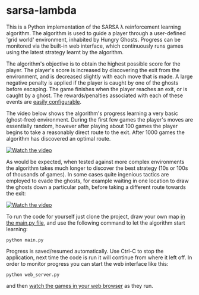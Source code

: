 # sarsa-lambda

This is a Python implementation of the SARSA &lambda; reinforcement learning algorithm. The algorithm is used to guide a player through a user-defined 'grid world' environment,
inhabited by Hungry Ghosts. Progress can be monitored via the built-in web interface, which continuously runs games
using the latest strategy learnt by the algorithm.

The algorithm's objective is to obtain the highest possible score for the player. The player's score is increased by discovering the exit from the environment, and is decreased slightly with each move
that is made. A large negative penalty is applied if the player is caught by one of the ghosts before escaping. The game finishes when
the player reaches an exit, or is caught by a ghost. The rewards/penalties associated with each of these
events are [easily configurable](https://github.com/codebox/sarsa-lambda/blob/master/environment.py#L16).

The video below shows the algorithm's progress learning a very basic (ghost-free) environment. During the first few games the
player's moves are essentially random, however after playing about 100 games the player begins to take a reasonably direct route
to the exit. After 1000 games the algorithm has discovered an optimal route.

[![Watch the video](http://codebox.net/graphics/sarsa-lambda/sarsa_blank_poster.png)](http://codebox.net/graphics/sarsa-lambda/sarsa_blank.webm)

As would be expected, when tested against more complex environments the algorithm takes much longer to discover the best strategy
(10s or 100s of thousands of games). In some cases quite ingenious tactics are employed to evade the ghosts, for example
waiting in one location to draw the ghosts down a particular path, before taking a different route towards the exit:

[![Watch the video](http://codebox.net/graphics/sarsa-lambda/sarsa_ghosts_poster.png)](http://codebox.net/graphics/sarsa-lambda/sarsa_ghosts.webm)

To run the code for yourself just clone the project,
draw your own map [in the main.py file](https://github.com/codebox/sarsa-lambda/blob/master/main.py#L15), and
use the following command to let the algorithm start learning:

```
python main.py
```

Progress is saved/resumed automatically. Use Ctrl-C to stop the application, next time the code is run it will
continue from where it left off. In order to monitor progress you can start the web interface like this:

```
python web_server.py
```

and then [watch the games in your web browser](http://localhost:8080) as they run.

